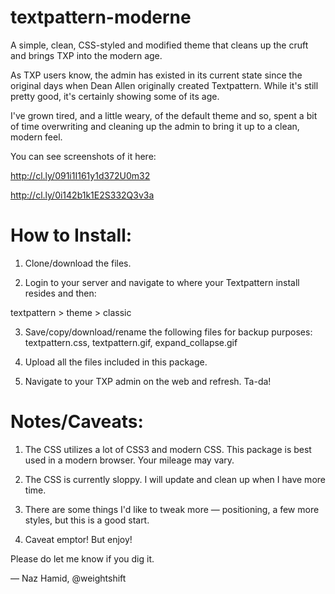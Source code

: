 textpattern-moderne
===================

A simple, clean, CSS-styled and modified theme that cleans up the cruft and brings TXP into the modern age.  

As TXP users know, the admin has existed in its current state since the original days when Dean Allen originally created Textpattern. While it's still pretty good, it's certainly showing some of its age.

I've grown tired, and a little weary, of the default theme and so, spent a bit of time overwriting and cleaning up the admin to bring it up to a clean, modern feel.

You can see screenshots of it here:

http://cl.ly/091i1I161y1d372U0m32

http://cl.ly/0i142b1k1E2S332Q3v3a

How to Install:
===============

1) Clone/download the files. 

2) Login to your server and navigate to where your Textpattern install resides and then:

textpattern > theme > classic

3) Save/copy/download/rename the following files for backup purposes: textpattern.css, textpattern.gif, expand_collapse.gif

4) Upload all the files included in this package. 

5) Navigate to your TXP admin on the web and refresh. Ta-da!

Notes/Caveats:
==============

1) The CSS utilizes a lot of CSS3 and modern CSS. This package is best used in a modern browser. Your mileage may vary.

2) The CSS is currently sloppy. I will update and clean up when I have more time.

3) There are some things I'd like to tweak more — positioning, a few more styles, but this is a good start.

4) Caveat emptor! But enjoy!

Please do let me know if you dig it.

— Naz Hamid, @weightshift
